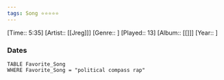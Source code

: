 ```yaml
---
tags: Song ⭐⭐⭐⭐⭐ 
---
```

[Time:: 5:35]
[Artist:: [[Jreg]]]
[Genre:: ]
[Played:: 13]
[Album:: [[]]]
[Year:: ]
### Dates
````dataview
TABLE Favorite_Song
WHERE Favorite_Song = "political compass rap"
````